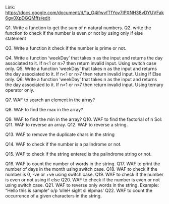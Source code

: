 Link: https://docs.google.com/document/d/1a_O4ifwvfTfYov7IPXNH38vDYUVFak6gv0XpDGQMffs/edit


Q1. Write a function to get the sum of n natural numbers.
Q2. write the function to check if the number is even or not by using only if else statement

Q3. Write a function it check if the number is prime or not.

Q4. Write a function ‘weekDay’ that takes n as the input and returns the day associated to it. If n<1 or n>7 then return invalid input. Using switch case only.
Q5. Write a function ‘weekDay’ that takes n as the input and returns the day associated to it. If n<1 or n>7 then return invalid input. Using If Else only.
Q6. Write a function ‘weekDay’ that takes n as the input and returns the day associated to it. If n<1 or n>7 then return invalid input. Using ternary operator only.


Q7. WAF to search an element in the array?

Q8. WAF to find the max in the array?

Q9. WAF to find the min in the array?
Q10. WAF to find the factorial of n
Sol:
Q11. WAF to reverse an array.
Q12. WAF to reverse a string.

Q13. WAF to remove the duplicate chars in the string

Q14. WAF to check if the number is a palindrome or not.

Q15. WAF to check if the string entered is the palindrome string or not.

Q16. WAF to count the number of words in the string.
Q17. WAF to print the number of days in the month using switch case.
Q18. WAF to check if the number is 0, -ve or +ve using switch case.
Q19. WAF to check if the number is even or not using if else
Q20. WAF to check if the number is even or not using switch case.
Q21. WAF to reverse only words in the string.
	Example:
	“Hello this is sample”
	o/p
	‘olleH sight si elpmas’
Q22. WAF to count the occurrence of a given characters in the string.
